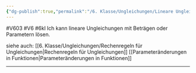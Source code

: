 ```yaml
---
{"dg-publish":true,"permalink":"/6. Klasse/Ungleichungen/Lineare Ungleichungen mit Beträgen oder Parametern/"}
---
```


#V603 #V6 #6kl
Ich kann lineare Ungleichungen mit Beträgen oder Parametern lösen.

siehe auch:
[[6. Klasse/Ungleichungen/Rechenregeln für Ungleichungen\|Rechenregeln für Ungleichungen]]
[[Parameteränderungen in Funktionen\|Parameteränderungen in Funktionen]]
___
